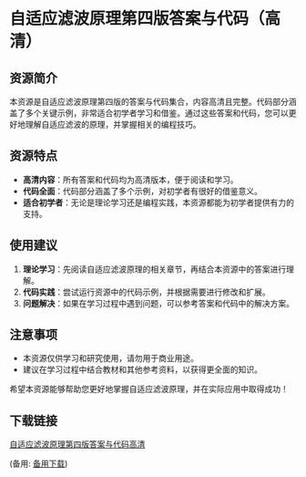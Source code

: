 # 自适应滤波原理第四版答案与代码（高清）

## 资源简介
本资源是自适应滤波原理第四版的答案与代码集合，内容高清且完整。代码部分涵盖了多个关键示例，非常适合初学者学习和借鉴。通过这些答案和代码，您可以更好地理解自适应滤波的原理，并掌握相关的编程技巧。

## 资源特点
- **高清内容**：所有答案和代码均为高清版本，便于阅读和学习。
- **代码全面**：代码部分涵盖了多个示例，对初学者有很好的借鉴意义。
- **适合初学者**：无论是理论学习还是编程实践，本资源都能为初学者提供有力的支持。

## 使用建议
1. **理论学习**：先阅读自适应滤波原理的相关章节，再结合本资源中的答案进行理解。
2. **代码实践**：尝试运行资源中的代码示例，并根据需要进行修改和扩展。
3. **问题解决**：如果在学习过程中遇到问题，可以参考答案和代码中的解决方案。

## 注意事项
- 本资源仅供学习和研究使用，请勿用于商业用途。
- 建议在学习过程中结合教材和其他参考资料，以获得更全面的知识。

希望本资源能够帮助您更好地掌握自适应滤波原理，并在实际应用中取得成功！

## 下载链接
[自适应滤波原理第四版答案与代码高清](https://pan.quark.cn/s/da63565be580) 

(备用: [备用下载](https://pan.baidu.com/s/1uAVx6dF_cC8g_jg-DeHWzg?pwd=k3yg))
